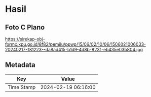 # Hasil

## Foto C Plano

https://sirekap-obj-formc.kpu.go.id/8f82/pemilu/ppwp/15/06/02/10/06/1506021006033-20240217-181223--da8ad415-b1d9-4d8b-8231-eb435e03b804.jpg


## Metadata

| Key        | Value               |
| ---------- | ------------------- |
| Time Stamp | 2024-02-19 06:16:00 |



